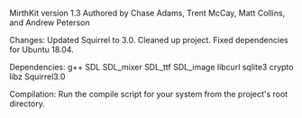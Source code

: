 MirthKit version 1.3
Authored by Chase Adams, Trent McCay, Matt Collins, and Andrew Peterson

Changes:
Updated Squirrel to 3.0. Cleaned up project. Fixed dependencies for Ubuntu 18.04.

Dependencies:
g++
SDL
SDL_mixer
SDL_ttf
SDL_image
libcurl
sqlite3
crypto
libz
Squirrel3.0

Compilation:
Run the compile script for your system from the project's root directory.
